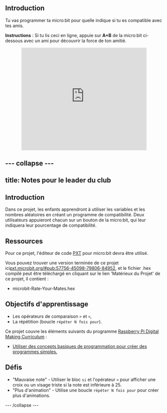 ## Introduction

Tu vas programmer ta micro:bit pour quelle indique si tu es compatible avec tes amis.

__Instructions__&nbsp;: Si tu lis ceci en ligne, appuie sur __A+B__ de la micro:bit ci-dessous avec un ami pour découvrir la force de ton amitié.

<div class="trinket" style="width:400px;margin: 0 auto;">
<div style="position:relative;height:0;padding-bottom:81.97%;overflow:hidden;"><iframe style="position:absolute;top:0;left:0;width:100%;height:100%;" src="https://pxt.microbit.org/---run?id=57756-45098-79806-84952" allowfullscreen="allowfullscreen" sandbox="allow-popups allow-scripts allow-same-origin" frameborder="0"></iframe></div>
</div>

--- collapse ---
---
title: Notes pour le leader du club
---


## Introduction

Dans ce projet, les enfants apprendront à utiliser les variables et les nombres aléatoires en créant un programme de compatibilité.
Deux utilisateurs appuieront chacun sur un bouton de la micro:bit, qui leur indiquera leur pourcentage de compatibilité.

## Ressources

Pour ce projet, l'éditeur de code [PXT](http://jumpto.cc/mb-new) pour micro:bit devra être utilisé.

Vous pouvez trouver une version terminée de ce projet ici[pxt.microbit.org/#pub:57756-45098-79806-84952](https://pxt.microbit.org/#pub:57756-45098-79806-84952),
et le fichier .hex compilé peut être téléchargé en cliquant sur le lien 'Matérieux du Projet' de ce projet, il contient&nbsp;:

+ microbit-Rate-Your-Mates.hex

## Objectifs d'apprentissage
+ Les opérateurs de comparaison `>` et `<`,
+ La répétition (boucle `répéter N fois pour`).

Ce projet couvre les éléments suivants du programme [Raspberry Pi Digital Making Curriculum](http://rpf.io/curriculum)&nbsp;:

+ [Utiliser des concepts basiques de programmation pour créer des programmes simples.](https://www.raspberrypi.org/curriculum/programming/creator)

## Défis
+ "Mauvaise note" - Utiliser le bloc `si` et l'opérateur `<` pour afficher une croix ou un visage triste si la note est inférieure à 25.
+ "Plus d'animation" - Utilise une boucle `répéter N fois pour` pour créer plus d'animations.

--- /collapse ---